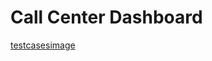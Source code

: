 # Call Center Dashboard
[testcasesimage](https://user-images.githubusercontent.com/10295411/276411958-a070c4cb-c8f0-43f6-8871-675ec035b7af.png)
